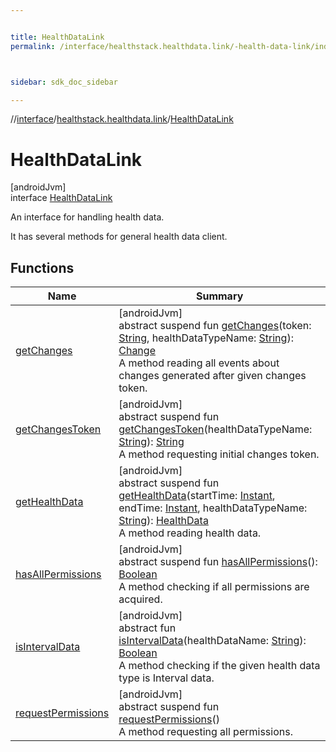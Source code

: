 ```yaml
---


title: HealthDataLink
permalink: /interface/healthstack.healthdata.link/-health-data-link/index.html



sidebar: sdk_doc_sidebar

---
```



//[interface](/hl_interface.html)/[healthstack.healthdata.link](../index.html)/[HealthDataLink](index.html)



# HealthDataLink



[androidJvm]\
interface [HealthDataLink](index.html)

An interface for handling health data.



It has several methods for general health data client.



## Functions


| Name | Summary |
|---|---|
| [getChanges](get-changes.html) | [androidJvm]<br>abstract suspend fun [getChanges](get-changes.html)(token: [String](https://kotlinlang.org/api/latest/jvm/stdlib/kotlin/-string/index.html), healthDataTypeName: [String](https://kotlinlang.org/api/latest/jvm/stdlib/kotlin/-string/index.html)): [Change](../-change/index.html)<br>A method reading all events about changes generated after given changes token. |
| [getChangesToken](get-changes-token.html) | [androidJvm]<br>abstract suspend fun [getChangesToken](get-changes-token.html)(healthDataTypeName: [String](https://kotlinlang.org/api/latest/jvm/stdlib/kotlin/-string/index.html)): [String](https://kotlinlang.org/api/latest/jvm/stdlib/kotlin/-string/index.html)<br>A method requesting initial changes token. |
| [getHealthData](get-health-data.html) | [androidJvm]<br>abstract suspend fun [getHealthData](get-health-data.html)(startTime: [Instant](https://developer.android.com/reference/kotlin/java/time/Instant.html), endTime: [Instant](https://developer.android.com/reference/kotlin/java/time/Instant.html), healthDataTypeName: [String](https://kotlinlang.org/api/latest/jvm/stdlib/kotlin/-string/index.html)): [HealthData](../-health-data/index.html)<br>A method reading health data. |
| [hasAllPermissions](has-all-permissions.html) | [androidJvm]<br>abstract suspend fun [hasAllPermissions](has-all-permissions.html)(): [Boolean](https://kotlinlang.org/api/latest/jvm/stdlib/kotlin/-boolean/index.html)<br>A method checking if all permissions are acquired. |
| [isIntervalData](is-interval-data.html) | [androidJvm]<br>abstract fun [isIntervalData](is-interval-data.html)(healthDataName: [String](https://kotlinlang.org/api/latest/jvm/stdlib/kotlin/-string/index.html)): [Boolean](https://kotlinlang.org/api/latest/jvm/stdlib/kotlin/-boolean/index.html)<br>A method checking if the given health data type is Interval data. |
| [requestPermissions](request-permissions.html) | [androidJvm]<br>abstract suspend fun [requestPermissions](request-permissions.html)()<br>A method requesting all permissions. |



